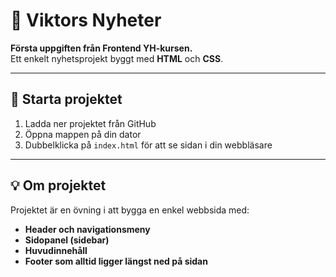 # 📰 Viktors Nyheter

**Första uppgiften från Frontend YH-kursen.**  
Ett enkelt nyhetsprojekt byggt med **HTML** och **CSS**.

---

## 🚀 Starta projektet

1. Ladda ner projektet från GitHub  
2. Öppna mappen på din dator  
3. Dubbelklicka på `index.html` för att se sidan i din webbläsare

---

## 💡 Om projektet

Projektet är en övning i att bygga en enkel webbsida med:
- **Header och navigationsmeny**
- **Sidopanel (sidebar)**
- **Huvudinnehåll**
- **Footer som alltid ligger längst ned på sidan**

